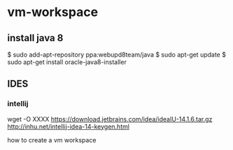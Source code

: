 # vm-workspace



## install java 8
$ sudo add-apt-repository ppa:webupd8team/java
$ sudo apt-get update
$ sudo apt-get install oracle-java8-installer

## IDES
### intellij
wget -O XXXX https://download.jetbrains.com/idea/ideaIU-14.1.6.tar.gz
http://inhu.net/intellij-idea-14-keygen.html


how to create a vm workspace
